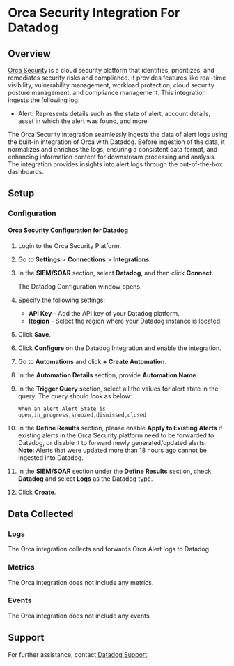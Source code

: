 # Orca Security Integration For Datadog

## Overview

[Orca Security][1] is a cloud security platform that identifies, prioritizes, and remediates security risks and compliance. It provides features like real-time visibility, vulnerability management, workload protection, cloud security posture management, and compliance management.
This integration ingests the following log:

- Alert: Represents details such as the state of alert, account details, asset in which the alert was found, and more.

The Orca Security integration seamlessly ingests the data of alert logs using the built-in integration of Orca with Datadog. Before ingestion of the data, it normalizes and enriches the logs, ensuring a consistent data format, and enhancing information content for downstream processing and analysis. The integration provides insights into alert logs through the out-of-the-box dashboards.

## Setup

### Configuration

#### [Orca Security Configuration for Datadog][2]

1. Login to the Orca Security Platform.
2. Go to **Settings** > **Connections** > **Integrations**.
3. In the **SIEM/SOAR** section, select **Datadog**, and then click **Connect**.

   The Datadog Configuration window opens.
4. Specify the following settings:
   - **API Key** - Add the API key of your Datadog platform.
   - **Region** - Select the region where your Datadog instance is located.
5. Click **Save**.
6. Click **Configure** on the Datadog Integration and enable the integration.
7. Go to **Automations** and click **+ Create Automation**.
8. In the **Automation Details** section, provide **Automation Name**.
9. In the **Trigger Query** section, select all the values for alert state in the query. The query should look as below:

    ```When an alert Alert State is open,in_progress,snoozed,dismissed,closed```
10. In the **Define Results** section, please enable **Apply to Existing Alerts** if existing alerts in the Orca Security platform need to be forwarded to Datadog, or disable it to forward newly generated/updated alerts.  
**Note**: Alerts that were updated more than 18 hours ago cannot be ingested into Datadog.
11. In the **SIEM/SOAR** section under the **Define Results** section, check **Datadog** and select **Logs** as the Datadog type.
12. Click **Create**.

## Data Collected

### Logs

The Orca integration collects and forwards Orca Alert logs to Datadog.

### Metrics

The Orca integration does not include any metrics.

### Events

The Orca integration does not include any events.

## Support

For further assistance, contact [Datadog Support][3].

[1]: https://docs.orcasecurity.io/docs
[2]: https://docs.orcasecurity.io/docs/integrating-datadog
[3]: https://docs.datadoghq.com/help/